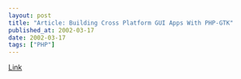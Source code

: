 ```yaml
---
layout: post
title: "Article: Building Cross Platform GUI Apps With PHP-GTK"
published_at: 2002-03-17
date: 2002-03-17
tags: ["PHP"]
---
```


[Link](http://www.devarticles.com/art/1/97)  